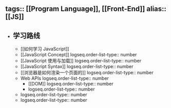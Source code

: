 tags:: [[Program Language]], [[Front-End]]
alias:: [[JS]]
---

- ## 学习路线
	- [[如何学习 JavaScript]]
	- [[JavaScript Concept]]
	  logseq.order-list-type:: number
	- [[JavaScript 使用与加载]]
	  logseq.order-list-type:: number
	- [[JavaScript Syntax]]
	  logseq.order-list-type:: number
	- [[浏览器是如何渲染一个页面的]]
	  logseq.order-list-type:: number
	- Web APIs
	  logseq.order-list-type:: number
		- [[DOM]]
		  logseq.order-list-type:: number
		- logseq.order-list-type:: number
	- logseq.order-list-type:: number
	- logseq.order-list-type:: number